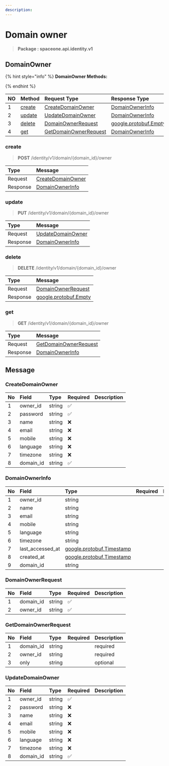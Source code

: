 ```yaml
---
description:  
---
```

# Domain owner

>  **Package : spaceone.api.identity.v1**

## DomainOwner

{% hint style="info" %}
**DomainOwner Methods:**

{%  endhint %}


| NO |  Method | Request Type | Response Type | Description |
| :--- | :--- | :--- | :--- | :--- |
| 1 | [create](Domain-owner.md#create)| [CreateDomainOwner](Domain-owner.md#createdomainowner) | [DomainOwnerInfo](Domain-owner.md#domainownerinfo) |  |
| 2 | [update](Domain-owner.md#update)| [UpdateDomainOwner](Domain-owner.md#updatedomainowner) | [DomainOwnerInfo](Domain-owner.md#domainownerinfo) |  |
| 3 | [delete](Domain-owner.md#delete)| [DomainOwnerRequest](Domain-owner.md#domainownerrequest) |[google.protobuf.Empty](https://github.com/protocolbuffers/protobuf/blob/master/src/google/protobuf/empty.proto)|  |
| 4 | [get](Domain-owner.md#get)| [GetDomainOwnerRequest](Domain-owner.md#getdomainownerrequest) | [DomainOwnerInfo](Domain-owner.md#domainownerinfo) |  |

### create
> **POST** /identity/v1/domain/{domain_id}/owner
>



| Type | Message |
| :--- | :--- |
| Request | [CreateDomainOwner](Domain-owner.md#createdomainowner) |
| Response |  [DomainOwnerInfo](Domain-owner.md#domainownerinfo)  |



### update
> **PUT**  /identity/v1/domain/{domain_id}/owner
>



| Type | Message |
| :--- | :--- |
| Request | [UpdateDomainOwner](Domain-owner.md#updatedomainowner) |
| Response |  [DomainOwnerInfo](Domain-owner.md#domainownerinfo)  |



### delete
> **DELETE** /identity/v1/domain/{domain_id}/owner
>



| Type | Message |
| :--- | :--- |
| Request | [DomainOwnerRequest](Domain-owner.md#domainownerrequest) |
| Response | [google.protobuf.Empty](https://github.com/protocolbuffers/protobuf/blob/master/src/google/protobuf/empty.proto) |



### get
> **GET** /identity/v1/domain/{domain_id}/owner
>



| Type | Message |
| :--- | :--- |
| Request | [GetDomainOwnerRequest](Domain-owner.md#getdomainownerrequest) |
| Response |  [DomainOwnerInfo](Domain-owner.md#domainownerinfo)  |





## Message

### CreateDomainOwner
| No | Field | Type | Required | Description |
| :--- | :--- | :--- | :--- | :--- |
| 1 | owner_id |string|✅||
| 2 | password |string|✅||
| 3 | name |string|❌||
| 4 | email |string|❌||
| 5 | mobile |string|❌||
| 6 | language |string|❌||
| 7 | timezone |string|❌||
| 8 | domain_id |string|✅||

### DomainOwnerInfo
| No | Field | Type | Required | Description |
| :--- | :--- | :--- | :--- | :--- |
| 1 | owner_id |string|||
| 2 | name |string|||
| 3 | email |string|||
| 4 | mobile |string|||
| 5 | language |string|||
| 6 | timezone |string|||
| 7 | last_accessed_at |[google.protobuf.Timestamp](https://github.com/protocolbuffers/protobuf/blob/master/src/google/protobuf/timestamp.proto)|||
| 8 | created_at |[google.protobuf.Timestamp](https://github.com/protocolbuffers/protobuf/blob/master/src/google/protobuf/timestamp.proto)|||
| 9 | domain_id |string|||

### DomainOwnerRequest
| No | Field | Type | Required | Description |
| :--- | :--- | :--- | :--- | :--- |
| 1 | domain_id |string|✅||
| 2 | owner_id |string|✅||

### GetDomainOwnerRequest
| No | Field | Type | Required | Description |
| :--- | :--- | :--- | :--- | :--- |
| 1 | domain_id |string||required|
| 2 | owner_id |string||required|
| 3 | only |string||optional|

### UpdateDomainOwner
| No | Field | Type | Required | Description |
| :--- | :--- | :--- | :--- | :--- |
| 1 | owner_id |string|✅||
| 2 | password |string|❌||
| 3 | name |string|❌||
| 4 | email |string|❌||
| 5 | mobile |string|❌||
| 6 | language |string|❌||
| 7 | timezone |string|❌||
| 8 | domain_id |string|✅||
